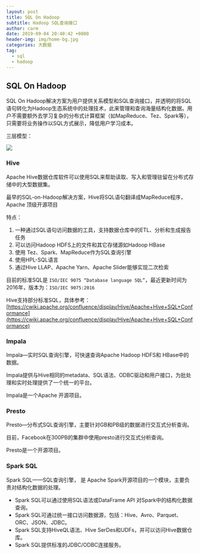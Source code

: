 ```yaml
---
layout: post
title: SQL On Hadoop
subtitle: Hadoop SQL查询接口
author: carm
date: 2019-09-04 20:40:42 +0800
header-img: img/home-bg.jpg
categories: 大数据
tag:
  - sql
  - hadoop
---
```

## SQL On Hadoop
SQL On Hadoop解决方案为用户提供关系模型和SQL查询接口，并透明的将SQL语句转化为Hadoop生态系统中的处理技术，此来管理和查询海量结构化数据。用户不需要额外去学习复杂的分布式计算框架（如MapReduce、Tez、Spark等），只需要将业务操作以SQL方式展示，降低用户学习成本。

三层模型：

![](https://github.com/loagosad/loagosad.github.io/blob/master/img/sql-on-hadoop.jpg)
### Hive
Apache Hive数据仓库软件可以使用SQL来帮助读取、写入和管理驻留在分布式存储中的大型数据集。

最早的SQL-on-Hadoop解决方案，Hive将SQL语句翻译成MapReduce程序，Apache 顶级开源项目

特点：

1.	一种通过SQL语句访问数据的工具，支持数据仓库中的ETL、分析和生成报告任务
2.	可以访问Hadoop HDFS上的文件和其它存储源如Hadoop HBase
3.	使用 Tez、Spark、MapReduce作为SQL查询引擎
4.	使用HPL-SQL语言
5.	通过Hive LLAP、Apache Yarn、Apache Slider能够实现二次检索

目前的标准SQL是 `ISO/IEC 9075 “Database language SQL”`，最近更新时间为2016年，版本为：`ISO/IEC 9075:2016`

Hive支持部分标准SQL，具体参考：
[https://cwiki.apache.org/confluence/display/Hive/Apache+Hive+SQL+Conformance](https://cwiki.apache.org/confluence/display/Hive/Apache+Hive+SQL+Conformance) 
### Impala
Impala—实时SQL查询引擎，可快速查询Apache Hadoop HDFS和 HBase中的数据。

Impala提供与Hive相同的metadata、SQL语法、ODBC驱动和用户接口，为批处理和实时处理提供了一个统一的平台。

Impala是一个Apache 开源项目。
### Presto
Presto—分布式SQL查询引擎，主要针对GB和PB级的数据进行交互式分析查询。

目前，Facebook在300PB的集群中使用presto进行交互式分析查询。

Presto是一个开源项目。
### Spark SQL
Spark SQL——SQL查询引擎， 是 Apache Spark开源项目的一个模块，主要负责对结构化数据的处理。

* Spark SQL可以通过使用SQL语法或DataFrame API 对Spark中的结构化数据查询。
* Spark SQL可通过统一接口访问数据源，包括：Hive、Avro、Parquet、ORC、JSON、JDBC。
* Spark SQL支持HiveQL语法、Hive SerDes和UDFs，并可以访问Hive数据仓库。
* Spark SQL提供标准的JDBC/ODBC连接服务。
